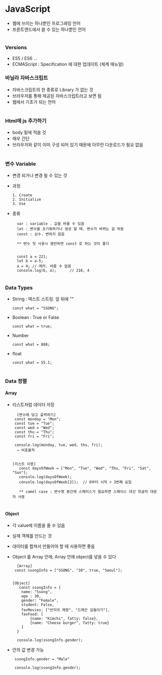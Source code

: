 # JavaScript 
- 웹에 쓰이는 하나뿐인 프로그래밍 언어 
- 프론트엔드에서 쓸 수 있는 하나뿐인 언어 

#
### Versions 
- ES5 / ES6 ...
- ECMAScript : Specification 에 대한 업데이트 (체계 매뉴얼) 

### 바닐라 자바스크립트 
- 자바스크립트의 한 종류로 Library 가 없는 것 
- 브라우저를 통해 제공된 자바스크립트라고 보면 됨  
- 웹에서 기초가 되는 언어 

#
### Html에 js 추가하기  
 - body 밑에 적을 것 
 - 매우 간단
 - 브라우저와 같이 이미 구성 되어 있기 때문에 아무런 다운로드가 필요 없음 
 
#
### 변수 Variable 
- 변경 되거나 변경 될 수 있는 것 
- 과정 

      1. Create
      2. Initialize 
      3. Use 

- 종류 

	    var : variable . 값을 바꿀 수 있음 
	    let : 변수를 초기화하거나 생성 할 때. 변수가 바뀌는 걸 허용 
	    const : 상수. 변하지 않음 

	    ** 변수 첫 사용시 웬만하면 const 로 하는 것이 좋다 


	    const a = 221; 
	    let b = a-5;  
	    a = 4; // 에러. 바꿀 수 없음 
	    console.log(b, a);		// 216, 4 

# 
### Data Types 
- String : 텍스트 스트링. 앞 뒤에 "" 

      const what = "SSONG";

- Boolean : True or False 

      const what = true;   

- Number 

      const what = 888; 

- float 

      const what = 55.1; 

#
### Data 정렬 

#### Array 
- 리스트처럼 데이터 저장 

        [변수에 담고 출력하기]
	   const monday = "Mon";
	   const tue = "Tue";
	   const wed = "Wed";
	   const thu = "Thu";
	   const fri = "Fri";

	   console.log(monday, tue, wed, thu, fri);    
	    → 비효율적 


	  [리스트 이용] 
	     const daysOfWeek = ["Mon", "Tue", "Wed", "Thu, "Fri", "Sat", "Sun"];
  	     console.log(daysOfWeek);
	     console.log(daysOfWeek[2]);  // 0부터 시작 > 3번째 요일  

	     ** camel case : 변수명 중간에 스페이스가 필요하면 스페이스 대신 첫글자 대문자 사용


#
#### Object 
- 각 value에 이름을 줄 수 있음 
- 실제 객체를 만드는 것 
- 데이터를 합쳐서 만들어야 할 때 사용하면 좋음 
- Object 를 Array 안에, Array 안에 object를 넣을 수 있다 


        [Array]
	   const ssongInfo = ["SSONG", "30", true, "Seoul"];


	  [Object]
	     const ssongInfo = {
		  name: "Ssong", 
		  age : 30, 
		  gender: "Female",
		  student: False,
		  favMovies: ["반지의 제왕", "드래곤 길들이기"],
		  favFood: [
			  {name: "Kimchi", fatty: false}, 
			  {name: "Cheese burger", fatty: true}
		  ]
	    }

	    console.log(ssongInfo.gender); 

- 안의 값 변경 가능 

       ssongInfo.gender = "Male"

       console.log(ssongInfo.gender); 
 
 
